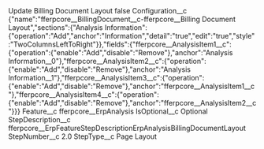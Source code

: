 <?xml version="1.0" encoding="UTF-8"?>
<CustomMetadata xmlns="http://soap.sforce.com/2006/04/metadata" xmlns:xsi="http://www.w3.org/2001/XMLSchema-instance" xmlns:xsd="http://www.w3.org/2001/XMLSchema">
    <label>Update Billing Document Layout</label>
    <protected>false</protected>
    <values>
        <field>Configuration__c</field>
        <value xsi:type="xsd:string">{&quot;name&quot;:&quot;fferpcore__BillingDocument__c-fferpcore__Billing Document Layout&quot;,&quot;sections&quot;:{&quot;Analysis Information&quot;:{&quot;operation&quot;:&quot;Add&quot;,&quot;anchor&quot;:&quot;Information&quot;,&quot;detail&quot;:&quot;true&quot;,&quot;edit&quot;:&quot;true&quot;,&quot;style&quot;:&quot;TwoColumnsLeftToRight&quot;}},&quot;fields&quot;:{&quot;fferpcore__AnalysisItem1__c&quot;:{&quot;operation&quot;:{&quot;enable&quot;:&quot;Add&quot;,&quot;disable&quot;:&quot;Remove&quot;},&quot;anchor&quot;:&quot;Analysis Information__0&quot;},&quot;fferpcore__AnalysisItem2__c&quot;:{&quot;operation&quot;:{&quot;enable&quot;:&quot;Add&quot;,&quot;disable&quot;:&quot;Remove&quot;},&quot;anchor&quot;:&quot;Analysis Information__1&quot;},&quot;fferpcore__AnalysisItem3__c&quot;:{&quot;operation&quot;:{&quot;enable&quot;:&quot;Add&quot;,&quot;disable&quot;:&quot;Remove&quot;},&quot;anchor&quot;:&quot;fferpcore__AnalysisItem1__c&quot;},&quot;fferpcore__AnalysisItem4__c&quot;:{&quot;operation&quot;:{&quot;enable&quot;:&quot;Add&quot;,&quot;disable&quot;:&quot;Remove&quot;},&quot;anchor&quot;:&quot;fferpcore__AnalysisItem2__c&quot;}}}</value>
    </values>
    <values>
        <field>Feature__c</field>
        <value xsi:type="xsd:string">fferpcore__ErpAnalysis</value>
    </values>
    <values>
        <field>IsOptional__c</field>
        <value xsi:type="xsd:string">Optional</value>
    </values>
    <values>
        <field>StepDescription__c</field>
        <value xsi:type="xsd:string">fferpcore__ErpFeatureStepDescriptionErpAnalysisBillingDocumentLayout</value>
    </values>
    <values>
        <field>StepNumber__c</field>
        <value xsi:type="xsd:double">2.0</value>
    </values>
    <values>
        <field>StepType__c</field>
        <value xsi:type="xsd:string">Page Layout</value>
    </values>
</CustomMetadata>
